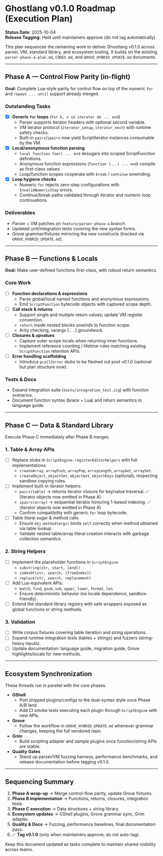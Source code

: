 # Ghostlang v0.1.0 Roadmap (Execution Plan)

**Status Date:** 2025-10-04  
**Release Tagging:** Held until maintainers approve (do not tag automatically)

This plan sequences the remaining work to deliver Ghostlang v0.1.0 across parser, VM, standard library, and ecosystem tooling. It builds on the existing `parser-phase-a-plan.md`, `CODEX.md`, and `GROVE_HYBRID_UPDATE.md` documents.

---

## Phase A — Control Flow Parity (in-flight)

**Goal:** Complete Lua-style parity for control flow on top of the numeric `for` and `repeat ... until` support already merged.

### Outstanding Tasks
- [x] **Generic `for` loops** (`for k, v in iterator do ... end`)
  - Parser supports iterator headers with optional second variable.
  - VM iterator protocol (`iterator_setup`, `iterator_next`) with runtime safety checks.
  - Built-in `pairs`/`ipairs` now yield ScriptIterator instances consumable by the VM.
- [x] **Local/anonymous function parsing**
  - `local function foo() ... end` desugars into scoped ScriptFunction definitions.
  - Anonymous function expressions (`function (...) ... end`) compile as first-class values.
  - Loop/function scopes cooperate with `break` / `continue` unwinding.
- [x] **Loop hygiene checks**
  - Numeric `for` rejects zero-step configurations with `InvalidNumericStep` errors.
  - Continue/break paths validated through iterator and numeric loop continuations.

### Deliverables
- Parser + VM patches on `feature/parser-phase-a` branch.
- Updated unit/integration tests covering the new syntax forms.
- Grove grammar/fixtures mirroring the new constructs (tracked via `GROVE_HYBRID_UPDATE.md`).

---

## Phase B — Functions & Locals

**Goal:** Make user-defined functions first-class, with robust return semantics.

### Core Work
- [ ] **Function declarations & expressions**
  - Parse global/local named functions and anonymous expressions.
  - Emit `ScriptFunction` bytecode objects with captured scope depth.
- [ ] **Call stack & returns**
  - Support single and *multiple* return values; update VM register convention.
  - `return` inside nested blocks unwinds to function scope.
  - Arity checking, varargs (`...`) groundwork.
- [ ] **Closures & upvalues**
  - Capture outer-scope locals when returning inner functions.
  - Implement reference counting / lifetime rules matching existing `ScriptFunction` retention APIs.
- [ ] **Error handling scaffolding**
  - Introduce `pcall`/`error` stubs to be fleshed out post v0.1.0 (optional but plan structure now).

### Tests & Docs
- Expand integration suite (`tests/integration_test.zig`) with function scenarios.
- Document function syntax (brace + Lua) and return semantics in language guide.

---

## Phase C — Data & Standard Library

Execute Phase C immediately after Phase B merges.

### 1. Table & Array APIs
- [ ] Replace stubs in `ScriptEngine.registerEditorHelpers` with full implementations:
  - `createArray`, `arrayPush`, `arrayPop`, `arrayLength`, `arrayGet`, `arraySet`.
  - `createObject`, `objectSet`, `objectGet`, `objectKeys` (optional), respecting sandbox copying rules.
- [ ] Implement built-in iterator helpers:
  - `pairs(table)` → returns iterator closure for key/value traversal. ✅ (iterator objects now emitted in Phase A)
  - `ipairs(array)` → sequential iterator honoring 1-based indexing. ✅ (iterator objects now emitted in Phase A)
  - Confirm compatibility with generic `for` loop bytecode.
- [ ] Table literal sugar & method calls
  - Ensure `obj:method(args)` binds `self` correctly when method obtained via table lookup.
  - Validate nested table/array literal creation interacts with garbage collection semantics.

### 2. String Helpers
- [ ] Implement the placeholder functions in `ScriptEngine`:
  - `substring(str, start, [end])`
  - `indexOf(str, search, [fromIndex])`
  - `replace(str, search, replacement)`
- [ ] Add Lua-equivalent APIs:
  - `match`, `find`, `gsub`, `sub`, `upper`, `lower`, `format`, `len`.
  - Ensure deterministic behavior (no locale dependence, sandbox-friendly).
- [ ] Extend the standard library registry with safe wrappers exposed as global functions or string methods.

### 3. Validation
- [ ] Write corpus fixtures covering table iteration and string operations.
- [ ] Expand runtime integration tests (tables + strings) and fuzzers (string-heavy inputs).
- [ ] Update documentation: language guide, migration guide, Grove highlights/locals for new methods.

---

## Ecosystem Synchronization

These threads run in parallel with the core phases.

- **GShell**
  - Port shipped plugins/configs to the dual-syntax style once Phase A/B land.
  - Add CI smoke tests executing each plugin through `ScriptEngine` with new APIs.
- **Grove**
  - Follow the workflow in `GROVE_HYBRID_UPDATE.md` whenever grammar changes, keeping the full vendored repo.
- **Grim**
  - Build scripting adapter and sample plugins once function/string APIs are stable.
- **Quality Gates**
  - Stand up parser/VM fuzzing harness, performance benchmarks, and release documentation before tagging v0.1.0.

---

## Sequencing Summary

1. **Phase A wrap-up** → Merge control-flow parity, update Grove fixtures.
2. **Phase B implementation** → Functions, returns, closures, integration tests.
3. **Phase C execution** → Data structures + string library.
4. **Ecosystem updates** → GShell plugins, Grove grammar sync, Grim adapter.
5. **Quality & Docs** → Fuzzing, performance baselines, final documentation pass.
6. ✅ **Tag v0.1.0** (only when maintainers approve; do not auto-tag).

Keep this document updated as tasks complete to maintain shared visibility across teams.
